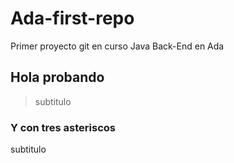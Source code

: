# Ada-first-repo
Primer proyecto git en curso Java Back-End en Ada

## Hola probando
> subtitulo

### Y con tres asteriscos
subtitulo
